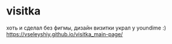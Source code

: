 # visitka
хоть и сделал без фигмы, дизайн визитки украл у youndime :)
https://vseleyshiy.github.io/visitka_main-page/
